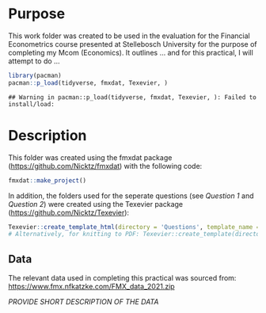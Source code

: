 # Purpose

This work folder was created to be used in the evaluation for the
Financial Econometrics course presented at Stellebosch University for
the purpose of completing my Mcom (Economics). It outlines … and for
this practical, I will attempt to do …

``` r
library(pacman)
pacman::p_load(tidyverse, fmxdat, Texevier, )
```

    ## Warning in pacman::p_load(tidyverse, fmxdat, Texevier, ): Failed to install/load:

# Description

This folder was created using the fmxdat package
(<https://github.com/Nicktz/fmxdat>) with the following code:

``` r
fmxdat::make_project()
```

In addition, the folders used for the seperate questions (see *Question
1* and *Question 2*) were created using the Texevier package
(<https://github.com/Nicktz/Texevier>):

``` r
Texevier::create_template_html(directory = 'Questions', template_name = 'Question_1')
# Alternatively, for knitting to PDF: Texevier::create_template(directory = 'Questions', template_name = 'Question_1')
```

## Data

The relevant data used in completing this practical was sourced from:
<https://www.fmx.nfkatzke.com/FMX_data_2021.zip>

*PROVIDE SHORT DESCRIPTION OF THE DATA*
